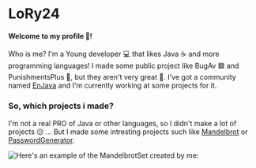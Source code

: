 # LoRy24
#### Welcome to my profile 🥳!
Who is me? I'm a Young developer 💻 that likes Java ☕️ and more programming languages! I made some public project like BugAv 🟦 and PunishmentsPlus 📛, but they aren't very great 🤣.
I've got a community named [EnJava](https://www.enjava.tk) and I'm currently working at some projects for it.

### So, which projects i made?
I'm not a real PRO of Java or other languages, so I didn't make a lot of projects 😕 ... But I made some intresting projects such like 
[Mandelbrot](https://github.com/LoryTheRock24/MandelbrotSet) or [PasswordGenerator](https://github.com/LoryTheRock24/PasswordGenerator).

![Here's an example of the MandelbrotSet created by me:](https://i.ibb.co/CbQ6kf4/Mandelbrot-At-Home.png)
